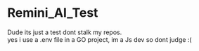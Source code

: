 # Remini_AI_Test
Dude its just a test dont stalk my repos.
<br>
yes i use a .env file in a GO project, im a Js dev so dont judge :(
